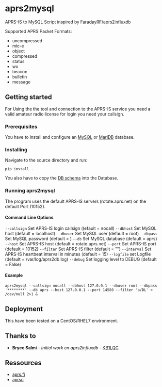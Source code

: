 # aprs2mysql
APRS-IS to MySQL Script inspired by [FaradayRF/aprs2influxdb](https://github.com/FaradayRF/aprs2influxdb)

Supported APRS Packet Formats:
* uncompressed
* mic-e
* object
* compressed
* status
* wx
* beacon
* bulletin
* message

## Getting started
For Using the the tool and connection to the APRS-IS service you need a valid amateur radio license for login you need your callsign.

### Prerequisites
You have to install and configure an [MySQL](https://www.mysql.com/) or [MariDB](https://mariadb.org/) database.

### Installing
Navigate to the source directory and run:

`pip install .`

You also have to copy the [DB schema](https://github.com/japalie/aprs2mysql/blob/master/schema.sql) into the Database.

### Running aprs2mysql
The program uses the default APRS-IS servers (rotate.aprs.net) on the default Port (10152).

#### Command Line Options
`--callsign` Set APRS-IS login callsign ((efault = nocall)
`--dbhost` Set MySQL host (default = localhost)
`--dbuser` Set MySQL user (default = root)
`--dbpass` Set MySQL password (default = )
`--db` Set MySQL database (default = aprs)
`--host` Set APRS-IS host (default = rotate.aprs.net)
`--port` Set APRS-IS port (default = 10152)
`--filter` Set APRS-IS filter (default = "")
`--interval` Set APRS-IS heartbeat interval in minutes (default = 15)
`--logfile` set Logfile (default = /var/log/aprs2db.log)
`--debug` Set logging level to DEBUG (default = False)

#### Example

`aprs2mysql --callsign nocall --dbhost 127.0.0.1 --dbuser root --dbpass '********' --db aprs --host 127.0.0.1 --port 14580 --filter 'p/DL' > /dev/null 2>1 &`

## Deployment
This have been tested on a CentOS/RHEL7 environment.

## Thanks to
* **Bryce Salmi** - *Initial work on aprs2influxdb* - [KB1LQC](https://github.com/kb1lqc)

## Ressources
* [aprs.fi](https://aprs.fi)
* [aprsc](https://github.com/hessu/aprsc)
